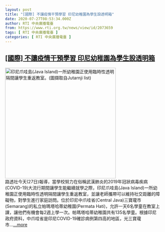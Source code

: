 ```yaml
---
layout: post
title: "[國際] 不讓疫情干預學習 印尼幼稚園為學生設透明箱"
date: 2020-07-27T08:53:34.000Z
author: RTI 中央廣播電臺
from: https://www.rti.org.tw/news/view/id/2073659
tags: [ RTI 中央廣播電臺 ]
categories: [ RTI 中央廣播電臺 ]
---
```

<!--1595840014000-->
[[國際] 不讓疫情干預學習 印尼幼稚園為學生設透明箱](https://www.rti.org.tw/news/view/id/2073659)
------

<div>
<img src="https://static.rti.org.tw/assets/thumbnails/2020/07/27/4cd0edfd76189746f8a32c36d2414407.png" width="360" alt="印尼爪哇島(Java Island)一所幼稚園正使用臨時性透明隔間讓學生重返教室。(圖擷取自Jutarnji list)" title="印尼爪哇島(Java Island)一所幼稚園正使用臨時性透明隔間讓學生重返教室。(圖擷取自Jutarnji list)"><br>路透社今天(27日)報導，當學校努力在俗稱武漢肺炎的2019年冠狀病毒疾病(COVID-19)大流行期間讓學生能繼續就學之際，印尼爪哇島(Java Island)一所幼稚園正使用臨時性透明隔間讓學生重返教室，並讓老師攜帶可以維持社交距離的障礙物，對學生進行家庭訪問。位於印尼中爪哇省(Central Java)三寶瓏市(Semarang)的私立帕瑪塔哈蒂幼稚園(Permata Hati)，允許一天6名學童在教室上課，讓他們有機會每2週上學一次。帕瑪塔哈蒂幼稚園共有135名學童。根據印尼政府資料，中爪哇省是印尼COVID-19確診病例第四高的地區，光三寶瓏市...<a target="_blank" href="https://www.rti.org.tw/news/view/id/2073659">...more</a>
</div>
